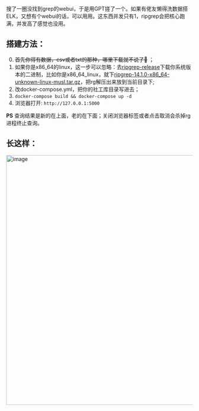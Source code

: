 搜了一圈没找到grep的webui，于是用GPT搓了一个。如果有佬友懒得洗数据搭ELK，又想有个webui的话，可以用用。这东西并发只有1，ripgrep会把核心跑满，并发高了感觉也没用。

## 搭建方法：

0. <strike>首先你得有数据，csv或者txt的那种，哪里下载就不说了🤣</strike> ；
1. 如果你是x86_64的linux，这一步可以忽略：去[ripgrep-release](https://github.com/BurntSushi/ripgrep/releases)下载你系统版本的二进制，比如你是x86_64_linux，就下[ripgrep-14.1.0-x86_64-unknown-linux-musl.tar.gz](https://github.com/BurntSushi/ripgrep/releases/download/14.1.0/ripgrep-14.1.0-x86_64-unknown-linux-musl.tar.gz)，把rg解压出来放到当前目录下;
3. 改docker-compose.yml，把你的社工库目录写进去；
4. `docker-compose build && docker-compose up -d`
5. 浏览器打开: `http://127.0.0.1:5000`

**PS** 查询结果是新的在上面，老的在下面；关闭浏览器标签或者点击取消会杀掉rg进程终止查询。

## 长这样：
<img width="673" alt="image" src="https://github.com/asiojxzcijvi/ripgrep-webui/assets/49741432/33f2ce4d-9fb7-4c16-8d14-7f92b1f17c59">
